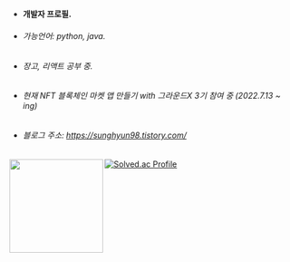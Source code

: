 - #### 개발자 프로필.

- ###### 가능언어: python, java.

- ###### 장고, 리액트 공부 중.

- ###### 현재 NFT 블록체인 마켓 앱 만들기 with 그라운드X 3기 참여 중 (2022.7.13 ~ ing)

- ###### 블로그 주소: https://sunghyun98.tistory.com/


[![Solved.ac Profile](http://mazassumnida.wtf/api/generate_badge?boj=glaxyt)](https://solved.ac/glaxyt)
<img align='left' src="https://github-readme-stats.vercel.app/api?username=glaxyt" height="165">

<!---
glaxyt/glaxyt is a ✨ special ✨ repository because its `README.md` (this file) appears on your GitHub profile.
You can click the Preview link to take a look at your changes.
--->
